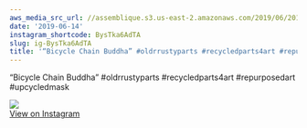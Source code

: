 ```yaml
---
aws_media_src_url: //assemblique.s3.us-east-2.amazonaws.com/2019/06/2019-06-14_13-43-32_UTC.jpg
date: '2019-06-14'
instagram_shortcode: BysTka6AdTA
slug: ig-BysTka6AdTA
title: '“Bicycle Chain Buddha” #oldrrustyparts #recycledparts4art #repurposedart #upcycledmask'
---
```


“Bicycle Chain Buddha” #oldrrustyparts #recycledparts4art #repurposedart #upcycledmask 

![](//assemblique.s3.us-east-2.amazonaws.com/2019/06/2019-06-14_13-43-32_UTC.jpg)   
[View on Instagram](https://www.instagram.com/p/BysTka6AdTA/)